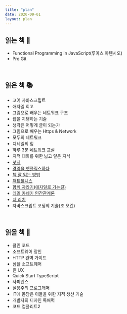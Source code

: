 ```yaml
---
title: "plan"
date: 2020-09-01
layout: plan
---
```


## 읽는 책 📖

- Functional Programming in JavaScript(루이스 아텐시오)
- Pro Git

<br />

## 읽은 책 📚

- 코어 자바스크립트
- 애자일 회고
- 그림으로 배우는 네트워크 구조
- 웹을 지탱하는 기술
- 생각은 어떻게 글이 되는가
- 그림으로 배우는 Https & Network
- 모두의 네트워크
- 디테일의 힘
- 하루 3분 네트워크 교실
- 지적 대화를 위한 넓고 얕은 지식
- [넛지](https://park-answer.netlify.app/2020-04-24-book-review/)
- [경영을 넷플릭스하다](https://park-answer.netlify.app/2020-07-08-book-review/)
- [책 잘 읽는 방법](https://park-answer.netlify.app/2020-06-24-book-review/)
- [팩트풀니스](https://park-answer.netlify.app/2020-05-12-book-review/)
- [함께 자라기(애자일로 가는길)](https://park-answer.netlify.app/2020-05-31-book-review/)
- [데일 카네기 인간관계론](https://park-answer.netlify.app/2020-08-02-book-review/)
- [더 리치](https://park-answer.netlify.app/2020-08-09-book-review/)
- 자바스크립트 코딩의 기술(조 모건)

<br />

## 읽을 책 📑

- 클린 코드
- 소프트웨어 장인
- HTTP 완벽 가이드
- 심플 소프트웨어
- 린 UX
- Quick Start TypeScript
- 사피엔스
- 실용주의 프로그래머
- IT에 몸담은 이들을 위한 지적 생산 기술
- 개발자의 디자인 독해력
- 코드 컴플리트2
